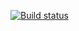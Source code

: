 [![Build status](https://ci.appveyor.com/api/projects/status/g1jlw6u2gp1gelia?svg=true)](https://ci.appveyor.com/project/PopovEvgeniy010/selenide-test)
